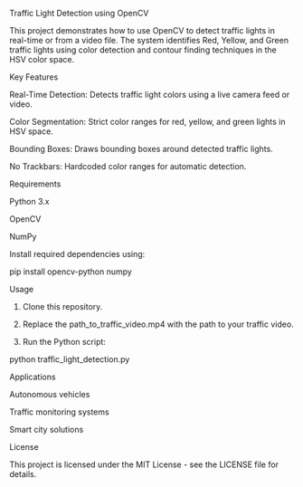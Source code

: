 Traffic Light Detection using OpenCV

This project demonstrates how to use OpenCV to detect traffic lights in real-time or from a video file. The system identifies Red, Yellow, and Green traffic lights using color detection and contour finding techniques in the HSV color space.

Key Features

Real-Time Detection: Detects traffic light colors using a live camera feed or video.

Color Segmentation: Strict color ranges for red, yellow, and green lights in HSV space.

Bounding Boxes: Draws bounding boxes around detected traffic lights.

No Trackbars: Hardcoded color ranges for automatic detection.


Requirements

Python 3.x

OpenCV

NumPy


Install required dependencies using:

pip install opencv-python numpy

Usage

1. Clone this repository.


2. Replace the path_to_traffic_video.mp4 with the path to your traffic video.


3. Run the Python script:



python traffic_light_detection.py

Applications

Autonomous vehicles

Traffic monitoring systems

Smart city solutions


License

This project is licensed under the MIT License - see the LICENSE file for details.
